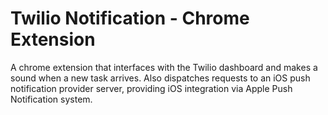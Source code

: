 # Twilio Notification - Chrome Extension

A chrome extension that interfaces with the Twilio dashboard and makes a sound when a new task arrives.
Also dispatches requests to an iOS push notification provider server, providing iOS integration via Apple Push Notification system.
